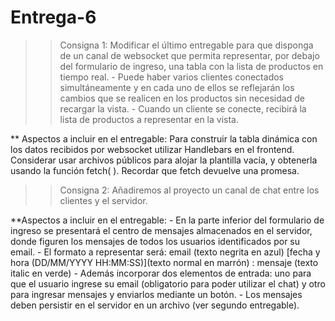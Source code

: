 # Entrega-6
>> Consigna 1:  Modificar el último entregable para que disponga de un canal de websocket que permita representar, por debajo del formulario de ingreso, una tabla con la lista de productos en tiempo real. 
    -   Puede haber varios clientes conectados simultáneamente y en cada uno de ellos se reflejarán los cambios que se realicen en los productos sin necesidad de recargar la vista.
    -   Cuando un cliente se conecte, recibirá la lista de productos a representar en la vista.

** Aspectos a incluir en el entregable:
Para construir la tabla dinámica con los datos recibidos por websocket utilizar Handlebars en el frontend. Considerar usar archivos públicos para alojar la plantilla vacía, y obtenerla usando la función fetch( ). Recordar que fetch devuelve una promesa.

>> Consigna 2:  Añadiremos al proyecto un canal de chat entre los clientes y el servidor.

**Aspectos a incluir en el entregable:
    -   En la parte inferior del formulario de ingreso se presentará el centro de mensajes almacenados en el servidor, donde figuren los mensajes de todos los usuarios           identificados por su email. 
    -   El formato a representar será: email (texto negrita en azul) [fecha y hora (DD/MM/YYYY HH:MM:SS)](texto normal en marrón) : mensaje (texto italic en verde) 
    -   Además incorporar dos elementos de entrada: uno para que el usuario ingrese su email (obligatorio para poder utilizar el chat) y otro para ingresar mensajes y           enviarlos mediante un botón. 
    -   Los mensajes deben persistir en el servidor en un archivo (ver segundo entregable).

